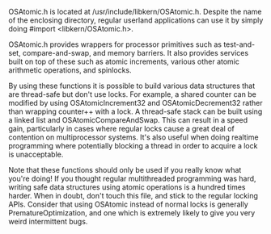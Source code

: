 OSAtomic.h is located at     /usr/include/libkern/OSAtomic.h. Despite the name of the enclosing directory, regular userland applications can use it by simply doing     #import <libkern/OSAtomic.h>.

OSAtomic.h provides wrappers for processor primitives such as test-and-set, compare-and-swap, and memory barriers. It also provides services built on top of these such as atomic increments, various other atomic arithmetic operations, and spinlocks.

By using these functions it is possible to build various data structures that are thread-safe but don't use locks. For example, a shared counter can be modified by using     OSAtomicIncrement32 and     OSAtomicDecrement32 rather than wrapping     counter++ with a lock. A thread-safe stack can be built using a linked list and     OSAtomicCompareAndSwap. This can result in a speed gain, particularly in cases where regular locks cause a great deal of contention on multiprocessor systems. It's also useful when doing realtime programming where potentially blocking a thread in order to acquire a lock is unacceptable.

Note that these functions should only be used if you really know what you're doing! If you thought regular multithreaded programming was hard, writing safe data structures using atomic operations is a hundred times harder. When in doubt, don't touch this file, and stick to the regular locking APIs. Consider that using OSAtomic instead of normal locks is generally PrematureOptimization, and one which is extremely likely to give you very weird intermittent bugs.
